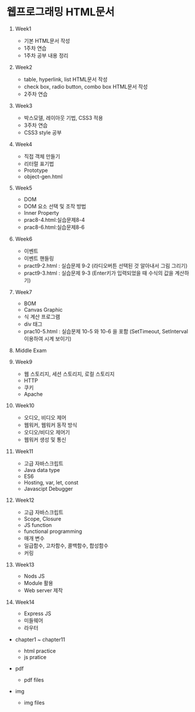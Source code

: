 # 웹프로그래밍 HTML문서

1. Week1
    - 기본 HTML문서 작성
    - 1주차 연습
    - 1주차 공부 내용 정리

2. Week2
    - table, hyperlink, list HTML문서 작성
    - check box, radio button, combo box HTML문서 작성
    - 2주차 연습


3. Week3
    - 박스모델, 레이아웃 기법, CSS3 적용
    - 3주차 연습
    - CSS3 style 공부


4. Week4
    - 직접 객체 만들기
    - 리터럴 표기법
    - Prototype
    - object-gen.html


5. Week5
    - DOM
    - DOM 요소 선택 및 조작 방법
    - Inner Property
    - prac8-4.html:실습문제8-4
    - prac8-6.html:실습문제8-6


6. Week6
    - 이벤트
    - 이벤트 핸들링
    - pract9-2.html : 실습문제 9-2 (라디오버튼 선택된 것 알아내서 그림 그리기)
    - pract9-3.html : 실습문제 9-3 (Enter키가 입력되었을 때 수식의 값을 계산하기)


7. Week7
    - BOM
    - Canvas Graphic
    - 식 계산 프로그램
    - div 태그
    - prac10-5.html : 실습문제 10-5 와 10-6 을 포함 (SetTimeout, SetInterval 이용하여 시계 보이기)


8. Middle Exam


9. Week9
    - 웹 스토리지, 세션 스토리지, 로컬 스토리지
    - HTTP
    - 쿠키
    - Apache


10. Week10
    - 오디오, 비디오 제어
    - 웹워커, 웹워커 동작 방식
    - 오디오/비디오 제어기
    - 웹워커 생성 및 통신


11. Week11
    - 고급 자바스크립트
    - Java data type
    - ES6
    - Hosting, var, let, const
    - Javascipt Debugger


12. Week12
    - 고급 자바스크립트
    - Scope, Closure
    - JS function
    - functional programming
    - 매개 변수
    - 일급함수, 고차함수, 콜백함수, 합성함수
    - 커링


13. Week13
    - Nods JS
    - Module 활용
    - Web server 제작


14. Week14
    - Express JS
    - 미들웨어
    - 라우터


* chapter1 ~ chapter11
    - html practice
    - js pratice


* pdf
    - pdf files
 

* img
    - img files
